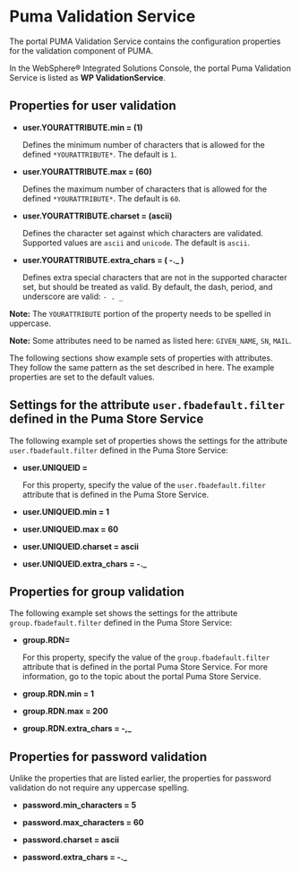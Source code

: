 # Puma Validation Service

The portal PUMA Validation Service contains the configuration properties for the validation component of PUMA.

In the WebSphere® Integrated Solutions Console, the portal Puma Validation Service is listed as **WP ValidationService**.

## Properties for user validation

-   **user.YOURATTRIBUTE.min = \(1\)**

    Defines the minimum number of characters that is allowed for the defined `*YOURATTRIBUTE*`. The default is `1`.

-   **user.YOURATTRIBUTE.max = \(60\)**

    Defines the maximum number of characters that is allowed for the defined `*YOURATTRIBUTE*`. The default is `60`.

-   **user.YOURATTRIBUTE.charset = \(ascii\)**

    Defines the character set against which characters are validated. Supported values are `ascii` and `unicode`. The default is `ascii`.

-   **user.YOURATTRIBUTE.extra\_chars = \( -.\_ \)**

    Defines extra special characters that are not in the supported character set, but should be treated as valid. By default, the dash, period, and underscore are valid: `- . _`


**Note:** The `YOURATTRIBUTE` portion of the property needs to be spelled in uppercase.

**Note:** Some attributes need to be named as listed here: `GIVEN_NAME`, `SN`, `MAIL`.

The following sections show example sets of properties with attributes. They follow the same pattern as the set described in here. The example properties are set to the default values.

## Settings for the attribute `user.fbadefault.filter` defined in the Puma Store Service

The following example set of properties shows the settings for the attribute `user.fbadefault.filter` defined in the Puma Store Service:

-   **user.UNIQUEID =**

    For this property, specify the value of the `user.fbadefault.filter` attribute that is defined in the Puma Store Service.

-   **user.UNIQUEID.min = 1**



-   **user.UNIQUEID.max = 60**



-   **user.UNIQUEID.charset = ascii**



-   **user.UNIQUEID.extra\_chars = -.\_**




## Properties for group validation

The following example set shows the settings for the attribute `group.fbadefault.filter` defined in the Puma Store Service:

-   **group.RDN=**

    For this property, specify the value of the `group.fbadefault.filter` attribute that is defined in the portal Puma Store Service. For more information, go to the topic about the portal Puma Store Service.

-   **group.RDN.min = 1**



-   **group.RDN.max = 200**



-   **group.RDN.extra\_chars = -,\_**




## Properties for password validation

Unlike the properties that are listed earlier, the properties for password validation do not require any uppercase spelling.

-   **password.min\_characters = 5**



-   **password.max\_characters = 60**



-   **password.charset = ascii**



-   **password.extra\_chars = -.\_**





